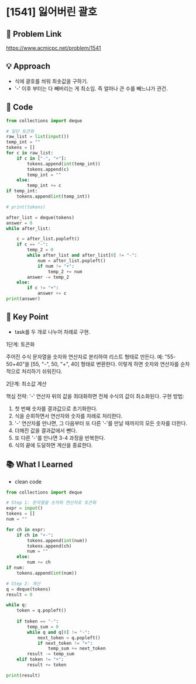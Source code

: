 # [1541] 잃어버린 괄호

## 🔗 Problem Link  
https://www.acmicpc.net/problem/1541

## 💡 Approach  
- 식에 괄호를 씌워 최솟값을 구하기. 
- '-' 이후 부터는 다 빼버리는 게 최소임. 즉 얼마나 큰 수를 빼느냐가 관건. 


## 🧾 Code  
```python
from collections import deque

# 일단 토큰화 
raw_list = list(input())
temp_int = ""
tokens = []
for c in raw_list:
    if c in ["-", "+"]:
        tokens.append(int(temp_int))
        tokens.append(c)
        temp_int = ""
    else:
        temp_int += c
if temp_int:
    tokens.append(int(temp_int))

# print(tokens)

after_list = deque(tokens)
answer = 0 
while after_list:

    c = after_list.popleft()
    if c == "-":
        temp_2 = 0
        while after_list and after_list[0] != "-":
            num = after_list.popleft()
            if num != "+":
                temp_2 += num
        answer -= temp_2
    else:
        if c != "+":
            answer += c  
print(answer)
```

## 🎯 Key Point  
- task를 두 개로 나누어 차례로 구현. 

1단계: 토큰화

주어진 수식 문자열을 숫자와 연산자로 분리하여 리스트 형태로 만든다.
예: "55-50+40"을 [55, "-", 50, "+", 40] 형태로 변환한다.
이렇게 하면 숫자와 연산자를 순차적으로 처리하기 쉬워진다.

2단계: 최소값 계산

핵심 전략: '-' 연산자 뒤의 값을 최대화하면 전체 수식의 값이 최소화된다.
구현 방법:
1. 첫 번째 숫자를 결과값으로 초기화한다.
2. 식을 순회하면서 연산자와 숫자를 차례로 처리한다.
3. '-' 연산자를 만나면, 그 다음부터 또 다른 '-'를 만날 때까지의 모든 숫자를 더한다.
4. 더해진 값을 결과값에서 뺀다.
5. 또 다른 '-'를 만나면 3-4 과정을 반복한다.
6. 식의 끝에 도달하면 계산을 종료한다.

## 📚 What I Learned  
- clean code
```python
from collections import deque

# Step 1: 문자열을 숫자와 연산자로 토큰화
expr = input()
tokens = []
num = ""

for ch in expr:
    if ch in "+-":
        tokens.append(int(num))
        tokens.append(ch)
        num = ""
    else:
        num += ch
if num:
    tokens.append(int(num))

# Step 2: 계산
q = deque(tokens)
result = 0

while q:
    token = q.popleft()
    
    if token == "-":
        temp_sum = 0
        while q and q[0] != "-":
            next_token = q.popleft()
            if next_token != "+":
                temp_sum += next_token
        result -= temp_sum
    elif token != "+":
        result += token

print(result)
```